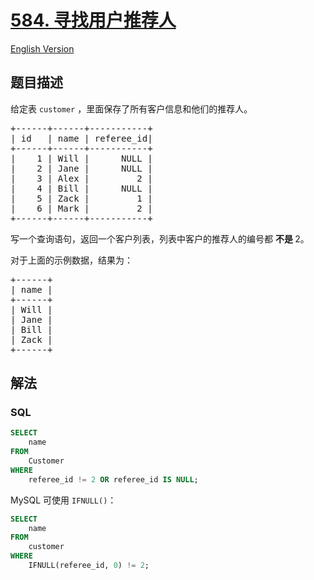 # [584. 寻找用户推荐人](https://leetcode.cn/problems/find-customer-referee)

[English Version](/solution/0500-0599/0584.Find%20Customer%20Referee/README_EN.md)

## 题目描述

<!-- 这里写题目描述 -->

<p>给定表 <code>customer</code> ，里面保存了所有客户信息和他们的推荐人。</p>

<pre>
+------+------+-----------+
| id   | name | referee_id|
+------+------+-----------+
|    1 | Will |      NULL |
|    2 | Jane |      NULL |
|    3 | Alex |         2 |
|    4 | Bill |      NULL |
|    5 | Zack |         1 |
|    6 | Mark |         2 |
+------+------+-----------+
</pre>

<p>写一个查询语句，返回一个客户列表，列表中客户的推荐人的编号都 <strong>不是 </strong>2。</p>

<p>对于上面的示例数据，结果为：</p>

<pre>
+------+
| name |
+------+
| Will |
| Jane |
| Bill |
| Zack |
+------+
</pre>

## 解法

### **SQL**

```sql
SELECT
    name
FROM
    Customer
WHERE
    referee_id != 2 OR referee_id IS NULL;
```

MySQL 可使用 `IFNULL()`：

```sql
SELECT
    name
FROM
    customer
WHERE
    IFNULL(referee_id, 0) != 2;
```

